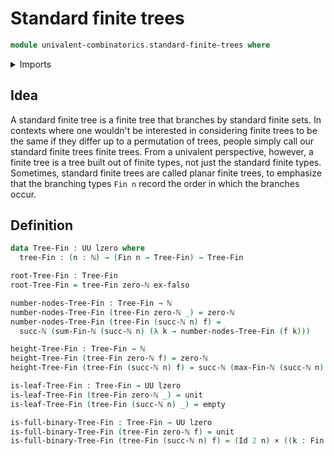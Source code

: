# Standard finite trees

```agda
module univalent-combinatorics.standard-finite-trees where
```

<details><summary>Imports</summary>

```agda
open import elementary-number-theory.maximum-natural-numbers
open import elementary-number-theory.natural-numbers
open import elementary-number-theory.sums-of-natural-numbers

open import foundation.cartesian-product-types
open import foundation.empty-types
open import foundation.identity-types
open import foundation.unit-type
open import foundation.universe-levels

open import univalent-combinatorics.standard-finite-types
```

</details>

## Idea

A standard finite tree is a finite tree that branches by standard finite sets.
In contexts where one wouldn't be interested in considering finite trees to be
the same if they differ up to a permutation of trees, people simply call our
standard finite trees finite trees. From a univalent perspective, however, a
finite tree is a tree built out of finite types, not just the standard finite
types. Sometimes, standard finite trees are called planar finite trees, to
emphasize that the branching types `Fin n` record the order in which the
branches occur.

## Definition

```agda
data Tree-Fin : UU lzero where
  tree-Fin : (n : ℕ) → (Fin n → Tree-Fin) → Tree-Fin

root-Tree-Fin : Tree-Fin
root-Tree-Fin = tree-Fin zero-ℕ ex-falso

number-nodes-Tree-Fin : Tree-Fin → ℕ
number-nodes-Tree-Fin (tree-Fin zero-ℕ _) = zero-ℕ
number-nodes-Tree-Fin (tree-Fin (succ-ℕ n) f) =
  succ-ℕ (sum-Fin-ℕ (succ-ℕ n) (λ k → number-nodes-Tree-Fin (f k)))

height-Tree-Fin : Tree-Fin → ℕ
height-Tree-Fin (tree-Fin zero-ℕ f) = zero-ℕ
height-Tree-Fin (tree-Fin (succ-ℕ n) f) = succ-ℕ (max-Fin-ℕ (succ-ℕ n) (λ k → height-Tree-Fin (f k)))

is-leaf-Tree-Fin : Tree-Fin → UU lzero
is-leaf-Tree-Fin (tree-Fin zero-ℕ _) = unit
is-leaf-Tree-Fin (tree-Fin (succ-ℕ n) _) = empty

is-full-binary-Tree-Fin : Tree-Fin → UU lzero
is-full-binary-Tree-Fin (tree-Fin zero-ℕ f) = unit
is-full-binary-Tree-Fin (tree-Fin (succ-ℕ n) f) = (Id 2 n) × ((k : Fin (succ-ℕ n)) → is-full-binary-Tree-Fin (f k))
```
